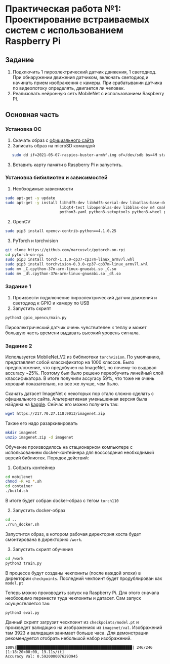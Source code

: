 # Практическая работа №1: Проектирование встраиваемых систем с использованием Raspberry Pi

## Задание

 1. Подключить 1 пироэлектрический датчик движения, 1 светодиод. При обнаружении движения датчиком, включать светодиод и начинать прием изображения с камеры. При срабатывании датчика по видеопотоку определять, двигается ли человек. 
 2. Реализовать нейронную сеть MobileNet с использованием Raspberry PI.

## Основная часть

### Установка ОС

 1. Скачать образ с [официального сайта](https://www.raspberrypi.org/software/)
 2. Записать образ на microSD командой
 ```bash
    sudo dd if=2021-05-07-raspios-buster-armhf.img of=/dev/sdb bs=4M status=progress
 ```
 3. Вставить карту памяти в Raspberry Pi и запустить.

### Установка бибилиотек и зависимостей

 1. Необходимые зависимости
 ``` bash
 sudo apt-get -y update
 sudo apt-get -y install libhdf5-dev libhdf5-serial-dev libatlas-base-dev libjasper-dev libqtgui4 \
                         libqt4-test libopenblas-dev libblas-dev m4 cmake cython python3-dev \
                         python3-yaml python3-setuptools python3-wheel python3-pillow python3-numpy
 ```
 2. OpenCV
 ```bash
 sudo pip3 install opencv-contrib-python==4.1.0.25
 ```
 3. PyTorch и torchvision
 ```bash
 git clone https://github.com/marcusvlc/pytorch-on-rpi
 cd pytorch-on-rpi
 sudo pip3 install torch-1.1.0-cp37-cp37m-linux_armv7l.whl
 sudo pip3 install torchvision-0.3.0-cp37-cp37m-linux_armv7l.whl
 sudo mv _C.cpython-37m-arm-linux-gnueabi.so _C.so
 sudo mv _dl.cpython-37m-arm-linux-gnueabi.so _dl.so
 ```

### Задание 1

 1. Произвести подключение пироэлектрический датчик движения и светодиод к GPIO и камеру по USB
 2. Запустить скрипт
 ```bash
 python3 gpio_opencv/main.py
 ```

 Пироэлектрический датчик очень чувствителен к теплу и может большую часть времени выдавать высокий уровень сигнала.

### Задание 2

Используется MobileNet_V2 из библиотеки `torchvision`. По умолчанию, представляет собой классификатор на 1000 классов. Было предположение, что предобучен на ImageNet, но почему-то выдавал accuracy ~25%. Поэтому был было решено переобучить линейный слой классификатора. В итоге получили accyracy 59%, что тоже не очень хороший показательно, но все же лучше, чем было.

Скачать датасет ImageNet с некоторых пор стало сложно сделать с официального сайта. Альтернативная уменьшенная версия была найдена на [kaggle](https://www.kaggle.com/ifigotin/imagenetmini-1000). Сейчас его можно получить так:
 ```bash
 wget https://217.70.27.118:9013/imagenet.zip
 ```
 Также его надо разархивировать
 ```bash
 mkdir imagenet
 unzip imagenet.zip -d imagenet
 ```

Обучение производилось на стационарном компьютере с использованием docker-контейнера для воссоздания необходимый версий библиотек. Порядок действий:
 1. Собрать контейнер
 ```bash
 cd mobilenet
 chmod -R +x *.sh 
 cd container
 ./build.sh
 ```
 В итоге будет собран docker-образ с тегом `torch110`
 
 2. Запустить docker-образ
 ```bash
 cd ..
 ./run_docker.sh
 ```
 Запустится образ, в котором рабочая директория хоста будет смонтирована в директорию `/work`.

 3. Запустить скрипт обучения
 ```bash
 cd /work
 python3 train.py
 ```
 В процессе будут созданы чекпоинты (после каждой эпохи) в директории `checkpoints`. Последний чекпоинт будет продублирован как `model.pt`
 
Теперь можно производить запуск на Raspberry Pi. Для этого сначала необходимо перенести туда чекпоинты и датасет. Сам запуск осуществляется так:
```bash
python3 eval.py
```

Данный скрипт загрузит ческпоинт из `checkpoints/model.pt` и произведет валидацию на изображениях из `imagenet/val`. Изображений там 3923 и валидация занимает больше часа. Для демонстрации рекомендуется отобрать небольшой набор изображений.
```
100%|███████████████████████████████████████████████████| 246/246 [1:18:20<00:00, 19.11s/it]
Accuracy Val: 0.5920000076293945
```